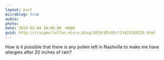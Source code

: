 ```yaml
---
layout: post
microblog: true
audio: 
photo: 
date: 2010-05-04 18:00:00 -0600
guid: http://craigmcclellan.micro.blog/2010/05/05/t13433189220.html
---
```

How is it possible that there is any pollen left in Nashville to make me have allergies after 20 inches of rain?
